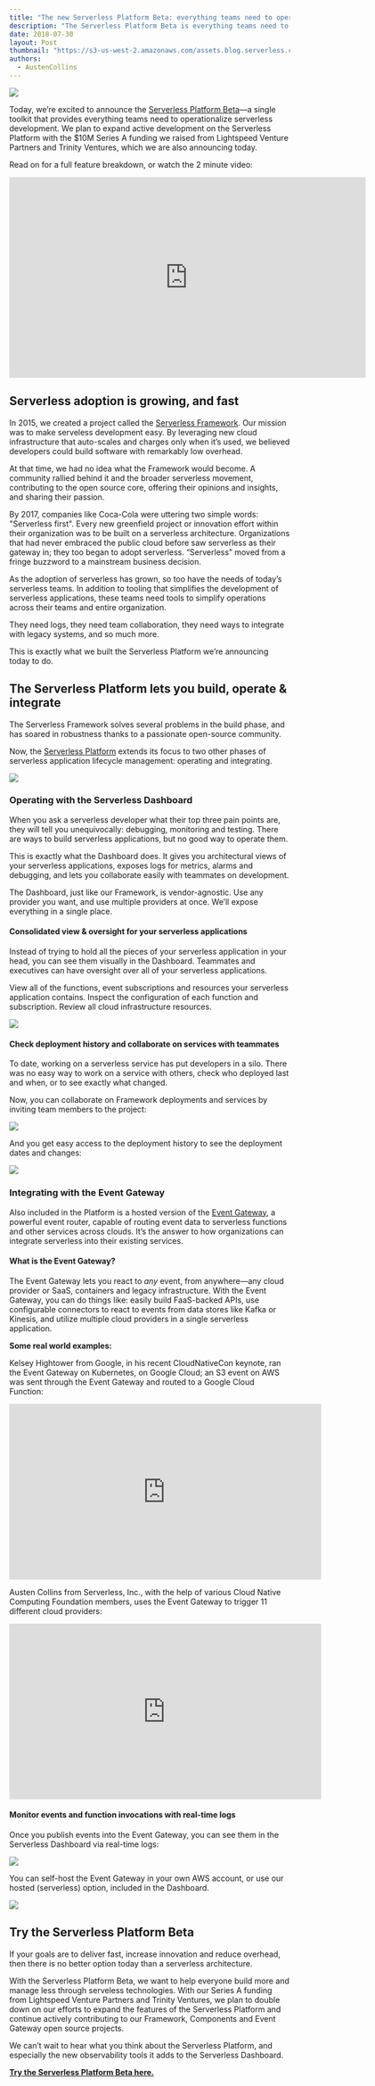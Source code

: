 ```yaml
---
title: "The new Serverless Platform Beta: everything teams need to operationalize serverless development"
description: "The Serverless Platform Beta is everything teams need to operationalize serverless development. Build, operate, and integrate serverless applications in a single toolkit."
date: 2018-07-30
layout: Post
thumbnail: "https://s3-us-west-2.amazonaws.com/assets.blog.serverless.com/serverless-platform-release/0-Serverless_thumbnail-Platform+Beta.jpg"
authors:
  - AustenCollins
---
```


<img src="https://s3-us-west-2.amazonaws.com/assets.blog.serverless.com/serverless-platform-release/1-Serverless_header-Platform+Beta.jpg">

Today, we’re excited to announce the [Serverless Platform Beta](https://dashboard.serverless.com/)—a single toolkit that provides everything teams need to operationalize serverless development. We plan to expand active development on the Serverless Platform with the $10M Series A funding we raised from Lightspeed Venture Partners and Trinity Ventures, which we are also announcing today.

Read on for a full feature breakdown, or watch the 2 minute video:

<iframe src="https://player.vimeo.com/video/282028201" width="640" height="360" frameborder="0" webkitallowfullscreen mozallowfullscreen allowfullscreen> </iframe>

## Serverless adoption is growing, and fast

In 2015, we created a project called the [Serverless Framework](https://serverless.com/framework/). Our mission was to make serveless development easy. By leveraging new cloud infrastructure that auto-scales and charges only when it’s used, we believed developers could build software with remarkably low overhead. 

At that time, we had no idea what the Framework would become. A community rallied behind it and the broader serverless movement, contributing to the open source core, offering their opinions and insights, and sharing their passion.

By 2017, companies like Coca-Cola were uttering two simple words: "Serverless first". Every new greenfield project or innovation effort within their organization was to be built on a serverless architecture. Organizations that had never embraced the public cloud before saw serverless as their gateway in; they too began to adopt serverless. “Serverless” moved from a fringe buzzword to a mainstream business decision.

As the adoption of serverless has grown, so too have the needs of today’s serverless teams. In addition to tooling that simplifies the development of serverless applications, these teams need tools to simplify operations across their teams and entire organization.

They need logs, they need team collaboration, they need ways to integrate with legacy systems, and so much more. 

This is exactly what we built the Serverless Platform we’re announcing today to do.

## The Serverless Platform lets you build, operate & integrate

The Serverless Framework solves several problems in the build phase, and has soared in robustness thanks to a passionate open-source community.

Now, the [Serverless Platform](https://dashboard.serverless.com/) extends its focus to two other phases of serverless application lifecycle management: operating and integrating.

<img src="https://s3-us-west-2.amazonaws.com/assets.blog.serverless.com/serverless-platform-release/3-Serverless-Platform-unified-graphic.png">

### Operating with the Serverless Dashboard

When you ask a serverless developer what their top three pain points are, they will tell you unequivocally: debugging, monitoring and testing. There are ways to build serverless applications, but no good way to operate them.

This is exactly what the Dashboard does. It gives you architectural views of your serverless applications, exposes logs for metrics, alarms and debugging, and lets you collaborate easily with teammates on development.

The Dashboard, just like our Framework, is vendor-agnostic. Use any provider you want, and use multiple providers at once. We’ll expose everything in a single place.

#### Consolidated view & oversight for your serverless applications

Instead of trying to hold all the pieces of your serverless application in your head, you can see them visually in the Dashboard. Teammates and executives can have oversight over all of your serverless applications.

View all of the functions, event subscriptions and resources your serverless application contains. Inspect the configuration of each function and subscription. Review all cloud infrastructure resources.

<img src="https://s3-us-west-2.amazonaws.com/assets.blog.serverless.com/serverless-platform-release/4-Serverless+Consolidated-view-and-oversight_animation.gif">

#### Check deployment history and collaborate on services with teammates

To date, working on a serverless service has put developers in a silo. There was no easy way to work on a service with others, check who deployed last and when, or to see exactly what changed.

Now, you can collaborate on Framework deployments and services by inviting team members to the project:

<img src="https://s3-us-west-2.amazonaws.com/assets.blog.serverless.com/serverless-platform-release/5-Serverless_invite+collaborator.png">

And you get easy access to the deployment history to see the deployment dates and changes:

<img src="https://s3-us-west-2.amazonaws.com/assets.blog.serverless.com/serverless-platform-release/6-Serverless_last+deploy.png">

### Integrating with the Event Gateway

Also included in the Platform is a hosted version of the [Event Gateway](https://serverless.com/event-gateway/), a powerful event router, capable of routing event data to serverless functions and other services across clouds. It’s the answer to how organizations can integrate serverless into their existing services.

#### What is the Event Gateway?

The Event Gateway lets you react to _any_ event, from anywhere—any cloud provider or SaaS, containers and legacy infrastructure. With the Event Gateway, you can do things like: easily build FaaS-backed APIs, use configurable connectors to react to events from data stores like Kafka or Kinesis, and utilize multiple cloud providers in a single serverless application.

**Some real world examples:**

Kelsey Hightower from Google, in his recent CloudNativeCon keynote, ran the Event Gateway on Kubernetes, on Google Cloud; an S3 event on AWS was sent through the Event Gateway and routed to a Google Cloud Function:

<iframe width="560" height="315" src="https://www.youtube.com/embed/_1-5YFfJCqM" frameborder="0" allow="autoplay; encrypted-media" allowfullscreen></iframe>


Austen Collins from Serverless, Inc., with the help of various Cloud Native Computing Foundation members, uses the Event Gateway to trigger 11 different cloud providers:

<iframe width="560" height="315" src="https://www.youtube.com/embed/TZPPjAv12KU" frameborder="0" allow="autoplay; encrypted-media" allowfullscreen></iframe>

#### Monitor events and function invocations with real-time logs

Once you publish events into the Event Gateway, you can see them in the Serverless Dashboard via real-time logs:

<img src="https://s3-us-west-2.amazonaws.com/assets.blog.serverless.com/serverless-platform-release/7-Serverless_logs.png">

You can self-host the Event Gateway in your own AWS account, or use our hosted (serverless) option, included in the Dashboard.

<img src="https://s3-us-west-2.amazonaws.com/assets.blog.serverless.com/serverless-platform-release/8-Serverless_Event+Gateway+logs.png">

## Try the Serverless Platform Beta

If your goals are to deliver fast, increase innovation and reduce overhead, then there is no better option today than a serverless architecture.

With the Serverless Platform Beta, we want to help everyone build more and manage less through serveless technologies. With our Series A funding from Lightspeed Venture Partners and Trinity Ventures, we plan to double down on our efforts to expand the features of the Serverless Platform and continue actively contributing to our Framework, Components and Event Gateway open source projects.

We can’t wait to hear what you think about the Serverless Platform, and especially the new observability tools it adds to the Serverless Dashboard.

**[Try the Serverless Platform Beta here.](https://dashboard.serverless.com/)**
